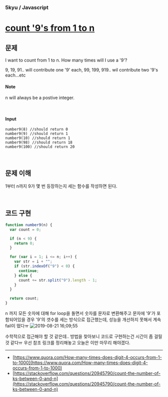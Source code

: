 ### 5kyu / Javascript

# [count '9's from 1 to n](https://www.codewars.com/kata/count-9-s-from-1-to-n/javascript)

## 문제

I want to count from 1 to n. How many times will I use a '9'?

9, 19, 91.. will contribute one '9' each, 99, 199, 919.. wil contribute two '9's each...etc

#### Note

n will always be a postive integer.

<br />

#### Input

```
number9(8) //should return 0
number9(9) //should return 1
number9(10) //should return 1
number9(98) //should return 18
number9(100) //should return 20
```

<br />

## 문제 이해

1부터 n까지 9가 몇 번 등장하는지 세는 함수를 작성하면 된다.

<br />

## 코드 구현

```javascript
function number9(n) {
  var count = 0;

  if (n < 9) {
    return 0;
  }

  for (var i = 1; i <= n; i++) {
    var str = i + "";
    if (str.indexOf("9") < 0) {
      continue;
    } else {
      count += str.split("9").length - 1;
    }
  }

  return count;
}
```

n 까지 모든 숫자에 대해 for loop을 돌면서 숫자를 문자로 변환해주고 문자에 '9'가 포함되어있을 경우 '9'의 갯수를 세는 방식으로 접근했는데, 성능을 개선하지 못해서 계속 fail이 떴다ㅠ
![2019-08-21 16;09;55](https://user-images.githubusercontent.com/42695954/63410419-3cda7400-c42e-11e9-810b-a9b3a677364d.PNG)

수학적으로 접근해야 할 것 같은데.. 방법을 찾아보니 코드로 구현하는건 시간이 좀 걸릴 것 같다ㅠ 우선 참조 링크를 정리해놓고 오늘은 이만 마무리 해야겠다.

---

- [https://www.quora.com/How-many-times-does-digit-4-occurs-from-1-to-1000](https://www.quora.com/How-many-times-does-digit-4-occurs-from-1-to-1000)
- [https://stackoverflow.com/questions/20945790/count-the-number-of-ks-between-0-and-n](https://stackoverflow.com/questions/20945790/count-the-number-of-ks-between-0-and-n)
